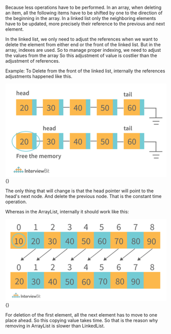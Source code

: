 Because less operations have to be performed. In an array, when deleting
an item, all the following items have to be shifted by one to the
direction of the beginning in the array. In a linked list only the
neighboring elements have to be updated, more precisely their reference
to the previous and next element.

In the linked list, we only need to adjust the references when we want
to delete the element from either end or the front of the linked list.
But in the array, indexes are used. So to manage proper indexing, we
need to adjust the values from the array So this adjustment of value is
costlier than the adjustment of references.

Example: To Delete from the front of the linked list, internally the
references adjustments happened like this.

![](image13.png){}

The only thing that will change is that the head pointer will point to
the head's next node. And delete the previous node. That is the constant
time operation.

Whereas in the ArrayList, internally it should work like this:

![](image14.png){}

For deletion of the first element, all the next element has to move to
one place ahead. So this copying value takes time. So that is the reason
why removing in ArrayList is slower than LinkedList.